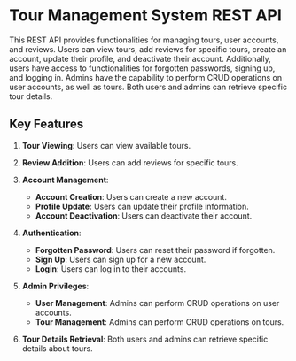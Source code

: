 # Tour Management System REST API

This REST API provides functionalities for managing tours, user accounts, and reviews. Users can view tours, add reviews for specific tours, create an account, update their profile, and deactivate their account. Additionally, users have access to functionalities for forgotten passwords, signing up, and logging in. Admins have the capability to perform CRUD operations on user accounts, as well as tours. Both users and admins can retrieve specific tour details.

## Key Features

1. **Tour Viewing**: Users can view available tours.

2. **Review Addition**: Users can add reviews for specific tours.

3. **Account Management**:
   - **Account Creation**: Users can create a new account.
   - **Profile Update**: Users can update their profile information.
   - **Account Deactivation**: Users can deactivate their account.

4. **Authentication**:
   - **Forgotten Password**: Users can reset their password if forgotten.
   - **Sign Up**: Users can sign up for a new account.
   - **Login**: Users can log in to their accounts.

5. **Admin Privileges**:
   - **User Management**: Admins can perform CRUD operations on user accounts.
   - **Tour Management**: Admins can perform CRUD operations on tours.

6. **Tour Details Retrieval**: Both users and admins can retrieve specific details about tours.

